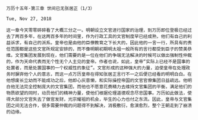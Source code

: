 `万历十五年·第三章 世间已无张居正（1/3）`

`Tue, Nov 27, 2018`

`这一章今天零零碎碎看了大概三分之一。明朝设立文官进行国家的治理，到万历即位登极已经过去了两百多年，在这两百多年的时间里，作为行政工具的文官制度早已经成熟，他们有自己的利益诉求，有自己的派系。皇帝也是由他的臣僚教育之下长大的，因此他的一言一行，所具有的责任范围都是这些文官所规定安排的，而不像明朝初期明太祖一般所有的言行都受到臣子的赞美恭维。文官集团发展到现在，他们需要的是一位在他们的争端无法解决的时候可以做出强制性仲裁的，作为天命代表而无个性无个人主见的皇帝。作者也说，如此，皇帝“实际上已经不是国事的处置者，而是处置国事的一个权威性的象征”。文官形成的这种强大的力量，迫使皇帝在处理政务时摒弃他个人的意志，而这一点万历皇帝在得知张居正言行不一之后便已经看的明明白白。在他想废长立幼而不能成功之后，他即心灰意懒，和实际操控帝国的文官官僚集团日益疏远。他明白他无法完全控制庞大的文官集团，而他也不愿意花费精力去维持文官集团的平衡，满足他们的物质欲望的同时，动员他们的精神力量，使他们根据伦理道德观念尽忠国事。万历如此做法，使得大部分文官失去了做官发财，光宗耀祖的机会，毕生的心力也付之东流。因此，皇帝与文官集团之间无法合作，很多需要仲裁的问题得不到解决，消极敷衍，愈演愈烈，整个王朝走到了崩溃的边缘。`

